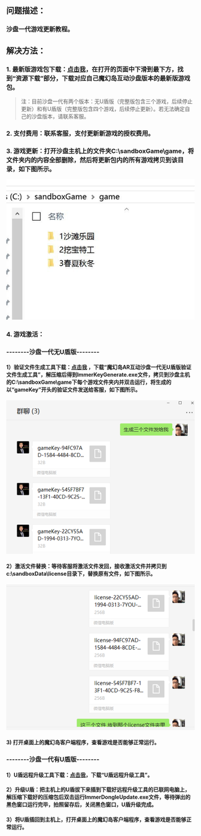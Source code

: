 ## 问题描述：
### 沙盘一代游戏更新教程。
## 解决方法：
### 1. 最新版游戏包下载：[点击我](https://imvr.github.io/ly/ "资源下载")，在打开的页面中下滑到最下方，找到“资源下载”部分，下载对应自己魔幻岛互动沙盘版本的最新版游戏包。
> 注：目前沙盘一代有两个版本：无U盾版（完整版包含三个游戏，后续停止更新）和有U盾版（完整版包含四个游戏，后续停止更新）。若无法确定自己的沙盘版本，请联系客服。
### 2. 支付费用：联系客服，支付更新新游戏的授权费用。
### 3. 游戏更新：打开沙盘主机上的文件夹C:\sandboxGame\game，将文件夹内的内容全部删除，然后将更新包内的所有游戏拷贝到该目录，如下图所示。
![""](images/MagicIsland-Update-1-1.jpg)
### 4. 游戏激活：
### --------沙盘一代无U盾版--------
#### 1）验证文件生成工具下载：[点击我](/attachment/sandbox/keyGenerator.zip "魔幻岛AR互动沙盘一代无U盾版验证文件生成工具") ，下载“魔幻岛AR互动沙盘一代无U盾版验证文件生成工具”，解压缩后得到ImmerKeyGenerate.exe文件，拷贝到沙盘主机的C:\sandboxGame\game下每个游戏文件夹内并双击运行，将生成的以“gameKey”开头的验证文件发送给客服，如下图所示。
![""](images/MagicIsland-Update-2-1.png)
#### 2）激活文件替换：等待客服将激活文件发回，接收激活文件并拷贝到c:\sandboxData\license目录下，替换原有文件，如下图所示。
![""](images/MagicIsland-Update-2-2.png)
#### 3) 打开桌面上的魔幻岛客户端程序，查看游戏是否能够正常运行。
### --------沙盘一代有U盾版--------
#### 1）U盾远程升级工具下载：[点击我](/attachment/sandbox/dongleUpdate_v1.0.0.5.zip "魔幻岛AR互动沙盘U盾远程升级工具")，下载“U盾远程升级工具”。
#### 2）升级U盾：把主机上的U盾拔下来插到下载好远程升级工具的已联网电脑上，解压缩下载好的压缩包后双击运行ImmerDongleUpdate.exe文件，等待弹出的黑色窗口运行完毕，拍照留存后，关闭黑色窗口，U盾升级完成。
#### 3）将U盾插回到主机上，打开桌面上的魔幻岛客户端程序，查看游戏是否能够正常运行。